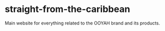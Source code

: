 # straight-from-the-caribbean
Main website for everything related to the OOYAH brand and its products.
